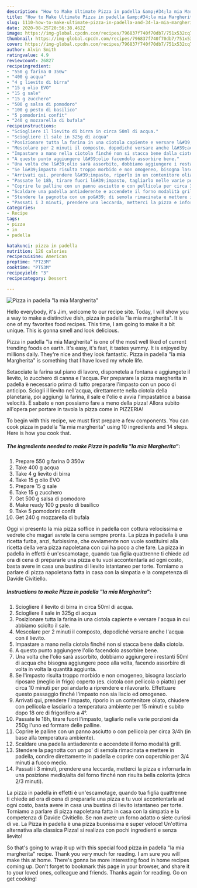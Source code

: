 ```yaml
---
description: "How to Make Ultimate Pizza in padella &amp;#34;la mia Margherita&amp;#34;"
title: "How to Make Ultimate Pizza in padella &amp;#34;la mia Margherita&amp;#34;"
slug: 1110-how-to-make-ultimate-pizza-in-padella-and-34-la-mia-margherita-and-34
date: 2020-08-25T20:56:38.462Z
image: https://img-global.cpcdn.com/recipes/796837f740f70db7/751x532cq70/pizza-in-padella-la-mia-margherita-recipe-main-photo.jpg
thumbnail: https://img-global.cpcdn.com/recipes/796837f740f70db7/751x532cq70/pizza-in-padella-la-mia-margherita-recipe-main-photo.jpg
cover: https://img-global.cpcdn.com/recipes/796837f740f70db7/751x532cq70/pizza-in-padella-la-mia-margherita-recipe-main-photo.jpg
author: Alvin Smith
ratingvalue: 4.9
reviewcount: 26827
recipeingredient:
- "550 g farina 0 350w"
- "400 g acqua"
- "4 g lievito di birra"
- "15 g olio EVO"
- "15 g sale"
- "15 g zucchero"
- "500 g salsa di pomodoro"
- "100 g pesto di basilico"
- "5 pomodorini confit"
- "240 g mozzarella di bufala"
recipeinstructions:
- "Sciogliere il lievito di birra in circa 50ml di acqua."
- "Sciogliere il sale in 325g di acqua"
- "Posizionare tutta la farina in una ciotola capiente e versare l&#39;acqua in cui abbiamo sciolto il sale."
- "Mescolare per 2 minuti il composto, dopodiché versare anche l&#39;acqua con il lievito."
- "Impastare a mano nella ciotola finché non si stacca bene dalla ciotola."
- "A questo punto aggiungere l&#39;olio facendolo assorbire bene."
- "Una volta che l&#39;olio sarà assorbito, dobbiamo aggiungere i restanti 50ml di acqua che bisogna aggiungere poco alla volta, facendo assorbire di volta in volta la quantità aggiunta."
- "Se l&#39;impasto risulta troppo morbido e non omogeneo, bisogna lasciarlo riposare (meglio in frigo) coperto (es. ciotola con pellicola o piatto) per circa 10 minuti per poi andarlo a riprendere e rilavorarlo. Effettuare questo passaggio finché l&#39;impasto non sia liscio ed omogeneo."
- "Arrivati qui, prendere l&#39;impasto, riporlo in un contenitore oliato, chiudere con pellicola e lasciarlo a temperatura ambiente per 15 minuti e subito dopo 18 ore di frigorifero a 4°."
- "Passate le 18h, tirare fuori l&#39;impasto, tagliarlo nelle varie porzioni da 250g l&#39;uno ed formare delle palline."
- "Coprire le palline con un panno asciutto o con pellicola per circa 3/4h (in base alla temperatura ambiente)."
- "Scaldare una padella antiaderente e accendete il forno modalità grill."
- "Stendere la pagnotta con un po&#39; di semola rimacinata e mettere in padella, condire direttamente in padella e coprire con coperchio per 3/4 minuti a fuoco medio."
- "Passati i 3 minuti, prendere una leccarda, metterci la pizza e infornarla in una posizione medio/alta del forno finché non risulta bella colorita (circa 2/3 minuti)."
categories:
- Recipe
tags:
- pizza
- in
- padella

katakunci: pizza in padella 
nutrition: 126 calories
recipecuisine: American
preptime: "PT23M"
cooktime: "PT53M"
recipeyield: "3"
recipecategory: Dessert

---
```



![Pizza in padella &#34;la mia Margherita&#34;](https://img-global.cpcdn.com/recipes/796837f740f70db7/751x532cq70/pizza-in-padella-la-mia-margherita-recipe-main-photo.jpg)

Hello everybody, it's Jim, welcome to our recipe site. Today, I will show you a way to make a distinctive dish, pizza in padella &#34;la mia margherita&#34;. It is one of my favorites food recipes. This time, I am going to make it a bit unique. This is gonna smell and look delicious.

Pizza in padella &#34;la mia Margherita&#34; is one of the most well liked of current trending foods on earth. It's easy, it's fast, it tastes yummy. It is enjoyed by millions daily. They're nice and they look fantastic. Pizza in padella &#34;la mia Margherita&#34; is something that I have loved my whole life.

Setacciate la farina sul piano di lavoro, disponetela a fontana e aggiungete il lievito, lo zucchero di canna e l&#39;acqua. Per preparare la pizza margherita in padella è necessario prima di tutto preparare l&#39;impasto con un poco di anticipo. Sciogli il lievito nell&#39;acqua, direttamente nella ciotola della planetaria, poi aggiungi la farina, il sale e l&#39;olio e avvia l&#39;impastatrice a bassa velocità. È sabato e non possiamo fare a meno della pizza! Allora subito all&#39;opera per portare in tavola la pizza come in PIZZERIA!


To begin with this recipe, we must first prepare a few components. You can cook pizza in padella &#34;la mia margherita&#34; using 10 ingredients and 14 steps. Here is how you cook that.

<!--inarticleads1-->

##### The ingredients needed to make Pizza in padella &#34;la mia Margherita&#34;:

1. Prepare 550 g farina 0 350w
1. Take 400 g acqua
1. Take 4 g lievito di birra
1. Take 15 g olio EVO
1. Prepare 15 g sale
1. Take 15 g zucchero
1. Get 500 g salsa di pomodoro
1. Make ready 100 g pesto di basilico
1. Take 5 pomodorini confit
1. Get 240 g mozzarella di bufala


Oggi vi presento la mia pizza soffice in padella con cottura velocissima e vedrete che magari avrete la cena sempre pronta. La pizza in padella è una ricetta furba, anzi, furbissima, che ovviamente non vuole sostituirsi alla ricetta della vera pizza napoletana con cui ha poco a che fare. La pizza in padella in effetti è un&#39;escamotage, quando tua figlia quattrenne ti chiede ad ora di cena di prepararle una pizza e tu vuoi accontentarla ad ogni costo, basta avere in casa una bustina di lievito istantaneo per torte. Torniamo a parlare di pizza napoletana fatta in casa con la simpatia e la competenza di Davide Civitiello. 

<!--inarticleads2-->

##### Instructions to make Pizza in padella &#34;la mia Margherita&#34;:

1. Sciogliere il lievito di birra in circa 50ml di acqua.
1. Sciogliere il sale in 325g di acqua
1. Posizionare tutta la farina in una ciotola capiente e versare l&#39;acqua in cui abbiamo sciolto il sale.
1. Mescolare per 2 minuti il composto, dopodiché versare anche l&#39;acqua con il lievito.
1. Impastare a mano nella ciotola finché non si stacca bene dalla ciotola.
1. A questo punto aggiungere l&#39;olio facendolo assorbire bene.
1. Una volta che l&#39;olio sarà assorbito, dobbiamo aggiungere i restanti 50ml di acqua che bisogna aggiungere poco alla volta, facendo assorbire di volta in volta la quantità aggiunta.
1. Se l&#39;impasto risulta troppo morbido e non omogeneo, bisogna lasciarlo riposare (meglio in frigo) coperto (es. ciotola con pellicola o piatto) per circa 10 minuti per poi andarlo a riprendere e rilavorarlo. Effettuare questo passaggio finché l&#39;impasto non sia liscio ed omogeneo.
1. Arrivati qui, prendere l&#39;impasto, riporlo in un contenitore oliato, chiudere con pellicola e lasciarlo a temperatura ambiente per 15 minuti e subito dopo 18 ore di frigorifero a 4°.
1. Passate le 18h, tirare fuori l&#39;impasto, tagliarlo nelle varie porzioni da 250g l&#39;uno ed formare delle palline.
1. Coprire le palline con un panno asciutto o con pellicola per circa 3/4h (in base alla temperatura ambiente).
1. Scaldare una padella antiaderente e accendete il forno modalità grill.
1. Stendere la pagnotta con un po&#39; di semola rimacinata e mettere in padella, condire direttamente in padella e coprire con coperchio per 3/4 minuti a fuoco medio.
1. Passati i 3 minuti, prendere una leccarda, metterci la pizza e infornarla in una posizione medio/alta del forno finché non risulta bella colorita (circa 2/3 minuti).


La pizza in padella in effetti è un&#39;escamotage, quando tua figlia quattrenne ti chiede ad ora di cena di prepararle una pizza e tu vuoi accontentarla ad ogni costo, basta avere in casa una bustina di lievito istantaneo per torte. Torniamo a parlare di pizza napoletana fatta in casa con la simpatia e la competenza di Davide Civitiello. Se non avete un forno adatto o siete curiosi di ve. La Pizza in padella è una pizza buonissima e super veloce! Un&#39;ottima alternativa alla classica Pizza! si realizza con pochi ingredienti e senza lievito! 

So that's going to wrap it up with this special food pizza in padella &#34;la mia margherita&#34; recipe. Thank you very much for reading. I am sure you will make this at home. There's gonna be more interesting food in home recipes coming up. Don't forget to bookmark this page in your browser, and share it to your loved ones, colleague and friends. Thanks again for reading. Go on get cooking!
